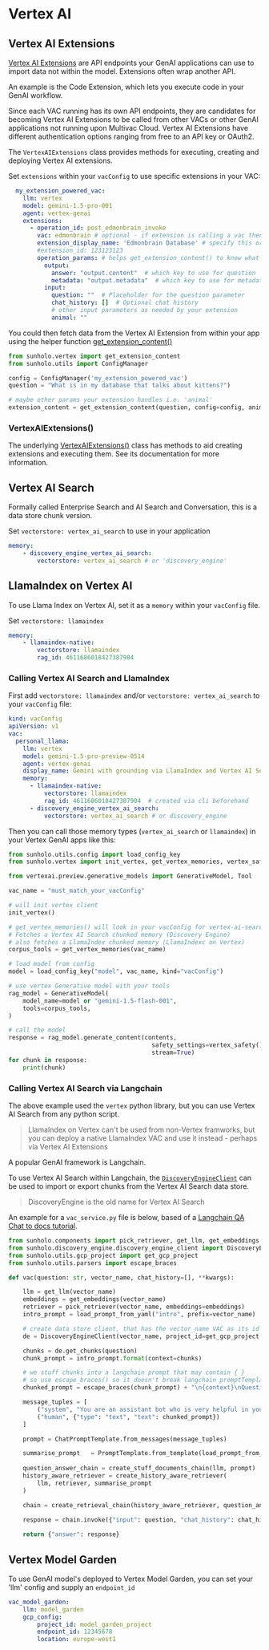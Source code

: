 # Vertex AI

## Vertex AI Extensions

[Vertex AI Extensions](https://cloud.google.com/vertex-ai/generative-ai/docs/extensions/overview) are API endpoints your GenAI applications can use to import data not within the model.  Extensions often wrap another API.  

An example is the Code Extension, which lets you execute code in your GenAI workflow. 

Since each VAC running has its own API endpoints, they are candidates for becoming Vertex AI Extensions to be called from other VACs or other GenAI applications not running upon Multivac Cloud.  Vertex AI Extensions have different authentication options ranging from free to an API key or OAuth2.  

The `VertexAIExtensions` class provides methods for executing, creating and deploying Vertex AI extensions. 

Set `extensions` within your `vacConfig` to use specific extensions in your VAC:

```yaml
  my_extension_powered_vac:
    llm: vertex
    model: gemini-1.5-pro-001
    agent: vertex-genai
    extensions:
      - operation_id: post_edmonbrain_invoke
        vac: edmonbrain # optional - if extension is calling a vac then this is used to determine the URL for the extension
        extension_display_name: 'Edmonbrain Database' # specify this or extension_id
        #extension_id: 123123123
        operation_params: # helps get_extension_content() to know what schema will send in data and how to parse it out its reply
          output:
            answer: "output.content"  # which key to use for question
            metadata: "output.metadata"  # which key to use for metadata
          input:
            question: ""  # Placeholder for the question parameter
            chat_history: []  # Optional chat history
            # other input parameters as needed by your extension
            animal: ""
```

You could then fetch data from the Vertex AI Extension from within your app using the helper function [get_extension_content()](../sunholo/vertex/extensions_call)

```python
from sunholo.vertex import get_extension_content
from sunholo.utils import ConfigManager

config = ConfigManager('my_extension_powered_vac')
question = "What is in my database that talks about kittens?")

# maybe other params your extension handles i.e. 'animal'
extension_content = get_extension_content(question, config=config, animal="cat")
```

### VertexAIExtensions()

The underlying [VertexAIExtensions()](../sunholo/vertex/extensions_class) class has methods to aid creating extensions and executing them. See its documentation for more information.

## Vertex AI Search

Formally called Enterprise Search and AI Search and Conversation, this is a data store chunk version.

Set `vectorstore: vertex_ai_search` to use in your application

```yaml
memory:
    - discovery_engine_vertex_ai_search:
        vectorstore: vertex_ai_search # or 'discovery_engine'
```

## LlamaIndex on Vertex AI

To use Llama Index on Vertex AI, set it as a `memory` within your `vacConfig` file.

Set `vectorstore: llamaindex`

```yaml
memory:
    - llamaindex-native:
        vectorstore: llamaindex
        rag_id: 4611686018427387904 
```


### Calling Vertex AI Search and LlamaIndex

First add `vectorstore: llamaindex` and/or `vectorstore: vertex_ai_search` to your `vacConfig` file:

```yaml
kind: vacConfig
apiVersion: v1
vac:
  personal_llama:
    llm: vertex
    model: gemini-1.5-pro-preview-0514
    agent: vertex-genai
    display_name: Gemini with grounding via LlamaIndex and Vertex AI Search
    memory:
      - llamaindex-native:
          vectorstore: llamaindex
          rag_id: 4611686018427387904  # created via cli beforehand
      - discovery_engine_vertex_ai_search:
          vectorstore: vertex_ai_search # or discovery_engine
```

Then you can call those memory types (`vertex_ai_search` or `llamaindex`) in your Vertex GenAI apps like this:

```python
from sunholo.utils.config import load_config_key
from sunholo.vertex import init_vertex, get_vertex_memories, vertex_safety

from vertexai.preview.generative_models import GenerativeModel, Tool

vac_name = "must_match_your_vacConfig"

# will init vertex client
init_vertex()

# get_vertex_memories() will look in your vacConfig for vertex-ai-search and llamaindex vectorstores
# Fetches a Vertex AI Search chunked memory (Discovery Engine)
# also fetches a LlamaIndex chunked memory (LlamaIndexc on Vertex)
corpus_tools = get_vertex_memories(vac_name)

# load model from config
model = load_config_key("model", vac_name, kind="vacConfig")

# use vertex Generative model with your tools
rag_model = GenerativeModel(
    model_name=model or "gemini-1.5-flash-001", 
    tools=corpus_tools,
)

# call the model
response = rag_model.generate_content(contents, 
                                        safety_settings=vertex_safety(),
                                        stream=True)
for chunk in response:
    print(chunk)

```

### Calling Vertex AI Search via Langchain

The above example used the `vertex` python library, but you can use Vertex AI Search from any python script.  

> LlamaIndex on Vertex can't be used from non-Vertex framworks, but you can deploy a native LlamaIndex VAC and use it instead - perhaps via Vertex AI Extensions

A popular GenAI framework is Langchain.

To use Vertex AI Search within Langchain, the [`DiscoveryEngineClient`](../sunholo/discovery_engine/discovery_engine_client/) can be used to import or export chunks from the Vertex AI Search data store.

> DiscoveryEngine is the old name for Vertex AI Search

An example for a `vac_service.py` file is below, based of a [Langchain QA Chat to docs tutorial](https://python.langchain.com/v0.2/docs/how_to/qa_chat_history_how_to).

```python
from sunholo.components import pick_retriever, get_llm, get_embeddings
from sunholo.discovery_engine.discovery_engine_client import DiscoveryEngineClient
from sunholo.utils.gcp_project import get_gcp_project
from sunholo.utils.parsers import escape_braces

def vac(question: str, vector_name, chat_history=[], **kwargs):

    llm = get_llm(vector_name)
    embeddings = get_embeddings(vector_name)
    retriever = pick_retriever(vector_name, embeddings=embeddings)
    intro_prompt = load_prompt_from_yaml("intro", prefix=vector_name)

    # create data store client, that has the vector_name VAC as its id
    de = DiscoveryEngineClient(vector_name, project_id=get_gcp_project())

    chunks = de.get_chunks(question)
    chunk_prompt = intro_prompt.format(context=chunks)

    # we stuff chunks into a langchain prompt that may contain { } 
    # so use escape_braces() so it doesn't break langchain promptTemplate
    chunked_prompt = escape_braces(chunk_prompt) + "\n{context}\nQuestion:{input}\nYour Answer:\n"

    message_tuples = [
        ("system", "You are an assistant bot who is very helpful in your answers"),
        ("human", {"type": "text", "text": chunked_prompt})
    ]

    prompt = ChatPromptTemplate.from_messages(message_tuples)

    summarise_prompt   = PromptTemplate.from_template(load_prompt_from_yaml("summarise", prefix=vector_name))
    
    question_answer_chain = create_stuff_documents_chain(llm, prompt)
    history_aware_retriever = create_history_aware_retriever(
        llm, retriever, summarise_prompt
    )

    chain = create_retrieval_chain(history_aware_retriever, question_answer_chain)
    
    response = chain.invoke({"input": question, "chat_history": chat_history})

    return {"answer": response}
```


## Vertex Model Garden

To use GenAI model's deployed to Vertex Model Garden, you can set your 'llm' config and supply an `endpoint_id`

```yaml
vac_model_garden:
    llm: model_garden
    gcp_config:
        project_id: model_garden_project
        endpoint_id: 12345678
        location: europe-west1
```
